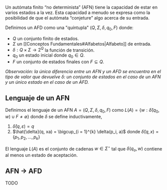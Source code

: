 Un autómata finito “no determinista” (AFN) tiene la capacidad de estar en varios estados a la vez. Esta capacidad a menudo se expresa como la posibilidad de que el autómata “conjeture” algo acerca de su entrada.

Definimos un AFD como una "quíntupla" $(Q,\Sigma,\delta, q_0, F)$ donde:
- $Q$ un conjunto finito de estados.
- $\Sigma$ un [[Conceptos Fundamentales#Alfabetos|Alfabeto]] de entrada.
- $\delta : Q \times \Sigma \rightarrow 2^Q$ la función de transición.
- $q_0$ un estado inicial donde $q_0 \in Q$.
- $F$ un conjunto de estados finales con $F \subseteq Q$.

*Observación: la única diferencia entre un AFN y un AFD se encuentra en el tipo de valor que devuelve $\delta$: un conjunto de estados en el caso de un AFN y un único estado en el caso de un AFD.*

## Lenguaje de un AFN
Definimos el lenguaje de un AFN $A=(Q,\Sigma,\delta, q_0, F)$ como $L(A)=\{w:\hat{\delta}(q_0,w) \cup F \neq \emptyset \}$ donde $\delta$ se define inductivamente,
1. $\hat{\delta}(q, \varepsilon) = q$
2. $\hat{\delta}(q, xa) = \bigcup_{i = 1}^{k} \delta(p_i, a)$ donde $\hat{\delta}(q,x)=\{p_1,p_2,...,p_k\}$ 

El lenguaje $L(A)$ es el conjunto de cadenas $w \in \Sigma^\star$ tal que $\delta(q_o, w)$ contiene al menos un estado de aceptación.

## AFN $\rightarrow$ AFD
TODO